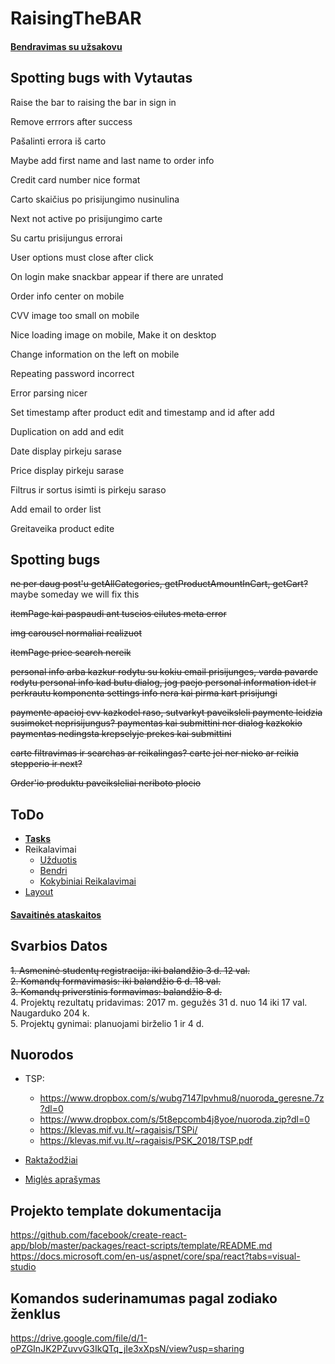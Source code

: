 # RaisingTheBAR

#### [Bendravimas su užsakovu](/INFO/BendravimasSuUzsakovu.md) 

## Spotting bugs with Vytautas

Raise the bar to raising the bar in sign in

Remove errrors after success

Pašalinti errora iš carto

Maybe add first name and last name to order info

Credit card number nice format

Carto skaičius po prisijungimo nusinulina

Next not active po prisijungimo carte

Su cartu prisijungus errorai

User options must close after click

On login make snackbar appear if there are unrated

Order info center on mobile

CVV image too small on mobile

Nice loading image on mobile, Make it on desktop

Change information on the left on mobile

Repeating password incorrect

Error parsing nicer

Set timestamp after product edit and timestamp and id after add

Duplication on add and edit

Date display pirkeju sarase

Price display pirkeju sarase

Filtrus ir sortus isimti is pirkeju saraso

Add email to order list

Greitaveika product edite

## Spotting bugs
~~ne per daug post'u getAllCategories, getProductAmountInCart, getCart?~~ maybe someday we will fix this

~~itemPage kai paspaudi ant tuscios eilutes meta error~~

~~img carousel normaliai realizuot~~

~~itemPage price search nereik~~

~~personal info arba kazkur rodytu su kokiu email prisijunges, varda pavarde rodytu
personal info kad butu dialog, jog paejo personal information idet ir perkrautu komponenta
settings info nera kai pirma kart prisijungi~~

~~paymente apacioj cvv kazkodel raso, sutvarkyt paveiksleli
paymente leidzia susimoket neprisijungus?
paymentas kai submittini ner dialog kazkokio
paymentas nedingsta krepselyje prekes kai submittini~~


~~carte filtravimas ir searchas ar reikalingas?
carte jei ner nieko ar reikia stepperio ir next?~~

~~Order'io produktu paveiksleliai neriboto plocio~~

## ToDo
 * [**Tasks**](https://trello.com/b/rwyLDWmq/untitled-board)
 * Reikalavimai
   * [Užduotis](/INFO/SGP_uzduotis_2018.pdf)
   * [Bendri](/INFO/BendriReikalavimai.md)
   * [Kokybiniai Reikalavimai](/INFO/KokybiniaiReikalavimai.md)
 * [Layout](/INFO/Layout.md)
#### [Savaitinės ataskaitos](https://docs.google.com/document/d/12LpsnhNwRQDuoyFOg-Vdpbmngx9d1kDVNMfzU4WhBkI/edit?usp=sharing)

## Svarbios Datos

~~1. Asmeninė studentų registracija: iki balandžio 3 d. 12 val.~~  
~~2. Komandų formavimasis: iki balandžio 6 d. 18 val.~~  
~~3. Komandų priverstinis formavimas: balandžio 8 d.~~  
4. Projektų rezultatų pridavimas: 2017 m. gegužės 31 d. nuo 14 iki 17 val. Naugarduko 204 k.  
5. Projektų gynimai: planuojami birželio 1 ir 4 d.  

## Nuorodos

* TSP:
  * https://www.dropbox.com/s/wubg7147lpvhmu8/nuoroda_geresne.7z?dl=0
  * https://www.dropbox.com/s/5t8epcomb4j8yoe/nuoroda.zip?dl=0 
  * https://klevas.mif.vu.lt/~ragaisis/TSPi/
  * https://klevas.mif.vu.lt/~ragaisis/PSK_2018/TSP.pdf

* [Raktažodžiai](/INFO/Raktazodziai.md)

* [Miglės aprašymas](INFO/MiglesAprasymas.md)

## Projekto template dokumentacija
https://github.com/facebook/create-react-app/blob/master/packages/react-scripts/template/README.md    
https://docs.microsoft.com/en-us/aspnet/core/spa/react?tabs=visual-studio  


## Komandos suderinamumas pagal zodiako ženklus
https://drive.google.com/file/d/1-oPZGInJK2PZuvvG3IkQTq_jIe3xXpsN/view?usp=sharing
